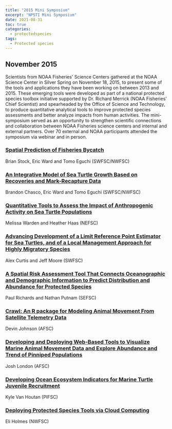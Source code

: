 ```yaml
---
title: "2015 Mini Symposium"
excerpt: "NPSTI Mini Symposium"
date: 2021-08-31
toc: true
categories:
  - protectedspecies
tags:
  - Protected species
---
```


## November 2015

Scientists from NOAA Fisheries' Science Centers gathered at the NOAA Science Center in Silver Spring on November 18, 2015, to present some of the tools and applications they have been working on between 2013 and 2015. These emerging tools were developed as part of a national protected species toolbox initiative supported by Dr. Richard Merrick (NOAA Fisheries’ Chief Scientist) and spearheaded by the Office of Science and Technology, to produce quantitative analytical tools to improve protected species assessments and better analyze impacts from human activities. The mini-symposium served as an opportunity to strengthen scientific connections and collaboration between NOAA Fisheries science centers and internal and external partners. Over 70 external and NOAA participants attended the symposium via webinar and in person.

### [Spatial Prediction of Fisheries Bycatch](https://media.fisheries.noaa.gov/dam-migration/pstsymposium_brianstock_nov2015a.pdf)

Brian Stock, Eric Ward and Tomo Eguchi (SWFSC/NWFSC)

### [An Integrative Model of Sea Turtle Growth Based on Recoveries and Mark-Recapture Data](https://media.fisheries.noaa.gov/dam-migration/pstsymposium_brandon_nov2015.pdf)

Brandon Chasco, Eric Ward and Tomo Eguchi (SWFSC/NWFSC)

### [Quantitative Tools to Assess the Impact of Anthropogenic Activity on Sea Turtle Populations](https://media.fisheries.noaa.gov/dam-migration/pstsymposium_melissawarden_nov2015.pdf)

Melissa Warden and Heather Haas (NEFSC)

### [Advancing Development of a Limit Reference Point Estimator for Sea Turtles, and of a Local Management Approach for Highly Migratory Species](https://media.fisheries.noaa.gov/dam-migration/pstsymposium_alexcurtis_nov2015_a.pdf)

Alex Curtis and Jeff Moore (SWFSC)

### [A Spatial Risk Assessment Tool That Connects Oceanographic and Demographic Information to Predict Distribution and Abundance for Protected Species](https://media.fisheries.noaa.gov/dam-migration/pstsymposium_nathanputman_nov2015.pdf)

Paul Richards and Nathan Putnam (SEFSC)

### [Crawl: An R package for Modeling Animal Movement From Satellite Telemetry Data](https://media.fisheries.noaa.gov/dam-migration/pstsymposium_devinjohnson_nov2015.pdf)

Devin Johnson (AFSC)

### [Developing and Deploying Web-Based Tools to Visualize Marine Animal Movement Data and Explore Abundance and Trend of Pinniped Populations](https://media.fisheries.noaa.gov/dam-migration/pstsymposium_joshlondon_nov2015.pdf)

Josh London (AFSC)

### [Developing Ocean Ecosystem Indicators for Marine Turtle Juvenile Recruitment](https://media.fisheries.noaa.gov/dam-migration/pstsymposium_kylevanhoutan_nov2015.pdf)

Kyle Van Houtan (PIFSC)

### [Deploying Protected Species Tools via Cloud Computing](https://media.fisheries.noaa.gov/dam-migration/pstsymposium_eliholmes_nov2015.pdf)

Eli Holmes (NWFSC)
